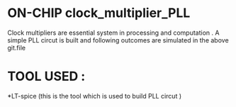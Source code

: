 # ON-CHIP clock_multiplier_PLL

Clock multipliers are essential system in processing and computation .
A simple PLL circut is built and following outcomes are simulated in the above git.file

# TOOL USED :
*LT-spice (this is the tool which is used to build PLL circut )









